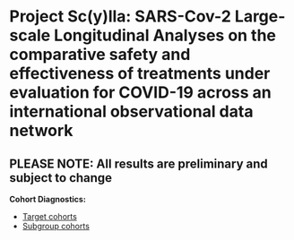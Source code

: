 Project Sc(y)lla: SARS-Cov-2 Large-scale Longitudinal Analyses on the comparative safety and effectiveness of treatments under evaluation for COVID-19 across an international observational data network
=============
<h2>PLEASE NOTE: All results are preliminary and subject to change</h2>

**Cohort Diagnostics:**<br>
- <a href="https://data.ohdsi.org/ScyllaCharacterizationDiagTarget/">Target cohorts</a>
- <a href="https://data.ohdsi.org/ScyllaCharacterizationDiagSubgroup/">Subgroup cohorts</a>
